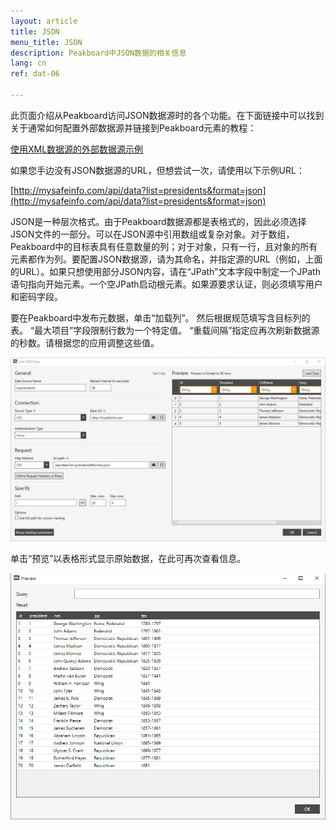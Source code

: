 ```yaml
---
layout: article
title: JSON
menu_title: JSON
description: Peakboard中JSON数据的相关信息
lang: cn
ref: dat-06

---
```

此页面介绍从Peakboard访问JSON数据源时的各个功能。在下面链接中可以找到关于通常如何配置外部数据源并链接到Peakboard元素的教程：

[使用XML数据源的外部数据源示例](/tutorials/03-cn-xml-data.html)

如果您手边没有JSON数据源的URL，但想尝试一次，请使用以下示例URL：

[http://mysafeinfo.com/api/data?list=presidents&format=json](http://mysafeinfo.com/api/data?list=presidents&format=json)

JSON是一种层次格式。由于Peakboard数据源都是表格式的，因此必须选择JSON文件的一部分。可以在JSON源中引用数组或复杂对象。对于数组，Peakboard中的目标表具有任意数量的列；对于对象，只有一行，且对象的所有元素都作为列。要配置JSON数据源，请为其命名，并指定源的URL（例如，上面的URL）。如果只想使用部分JSON内容，请在“JPath”文本字段中制定一个JPath语句指向开始元素。一个空JPath启动根元素。如果源要求认证，则必须填写用户和密码字段。

要在Peakboard中发布元数据，单击“加载列”。 然后根据规范填写含目标列的表。 “最大项目”字段限制行数为一个特定值。 “重载间隔”指定应再次刷新数据源的秒数。请根据您的应用调整这些值。

![JSON Add Data Dialojso](/assets/images/data-sources/json/json-add-data-dialog.png)

单击“预览”以表格形式显示原始数据，在此可再次查看信息。

![JSON Preview Data](/assets/images/data-sources/json/json-preview-data.png)
